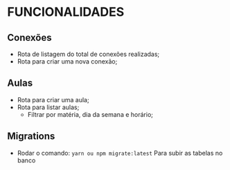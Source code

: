 # <h1>FUNCIONALIDADES 

## Conexões

- Rota de listagem do total de conexões realizadas;
- Rota para criar uma nova conexão;

## Aulas

- Rota para criar uma aula;
- Rota para listar aulas;
  - Filtrar por matéria, dia da semana e horário;


## Migrations

- Rodar o comando:
`` yarn ou npm migrate:latest ``  Para subir as tabelas no banco
